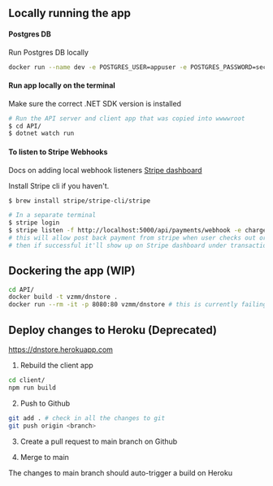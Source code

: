 ## Locally running the app

#### Postgres DB

Run Postgres DB locally

```sh
docker run --name dev -e POSTGRES_USER=appuser -e POSTGRES_PASSWORD=secret -p 5432:5432 -d postgres:latest
```

#### Run app locally on the terminal

Make sure the correct .NET SDK version is installed

```sh
# Run the API server and client app that was copied into wwwwroot
$ cd API/
$ dotnet watch run
```

#### To listen to Stripe Webhooks

Docs on adding local webhook listeners [Stripe dashboard](https://dashboard.stripe.com/test/webhooks)

Install Stripe cli if you haven't.

```sh
$ brew install stripe/stripe-cli/stripe
```

```sh
# In a separate terminal
$ stripe login
$ stripe listen -f http://localhost:5000/api/payments/webhook -e charge.succeeded
# this will allow post back payment from stripe when user checks out order and posts a payment
# then if successful it'll show up on Stripe dashboard under transactions
```

## Dockering the app (WIP)

```sh
cd API/
docker build -t vzmm/dnstore .
docker run --rm -it -p 8080:80 vzmm/dnstore # this is currently failing :(
```

## Deploy changes to Heroku (Deprecated)

https://dnstore.herokuapp.com

1. Rebuild the client app

```sh
cd client/
npm run build
```

2. Push to Github

```sh
git add . # check in all the changes to git
git push origin <branch>
```

3. Create a pull request to main branch on Github

4. Merge to main

The changes to main branch should auto-trigger a build on Heroku
